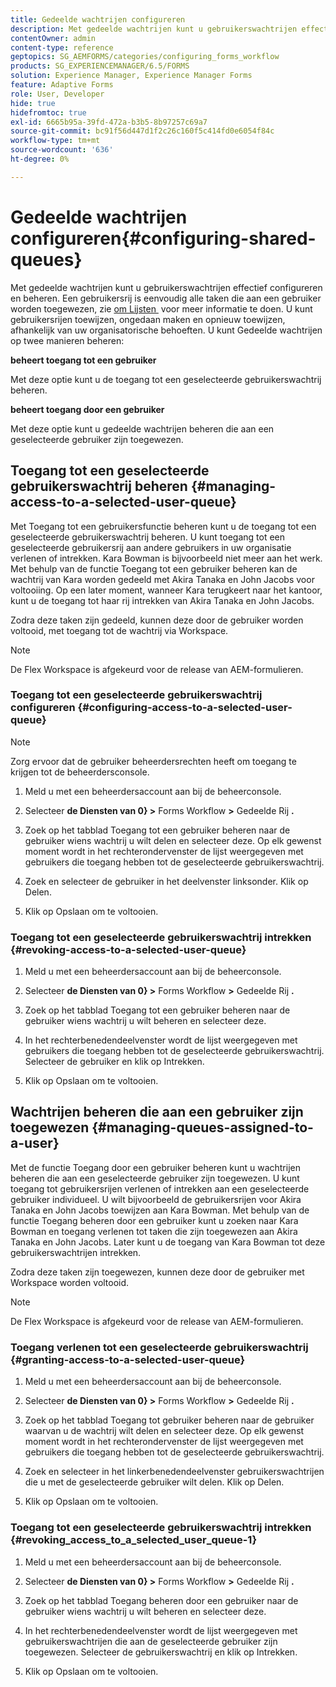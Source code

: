 ```yaml
---
title: Gedeelde wachtrijen configureren
description: Met gedeelde wachtrijen kunt u gebruikerswachtrijen effectief configureren en beheren. Leer hoe te om gedeelde rijen te vormen.
contentOwner: admin
content-type: reference
geptopics: SG_AEMFORMS/categories/configuring_forms_workflow
products: SG_EXPERIENCEMANAGER/6.5/FORMS
solution: Experience Manager, Experience Manager Forms
feature: Adaptive Forms
role: User, Developer
hide: true
hidefromtoc: true
exl-id: 6665b95a-39fd-472a-b3b5-8b97257c69a7
source-git-commit: bc91f56d447d1f2c26c160f5c414fd0e6054f84c
workflow-type: tm+mt
source-wordcount: '636'
ht-degree: 0%

---
```


# Gedeelde wachtrijen configureren{#configuring-shared-queues}

Met gedeelde wachtrijen kunt u gebruikerswachtrijen effectief configureren en beheren. Een gebruikersrij is eenvoudig alle taken die aan een gebruiker worden toegewezen, zie [&#x200B; om Lijsten &#x200B;](https://help.adobe.com/en_US/livecycle/11.0/WorkspaceHelp/WS92d06802c76abadb-2b6ab502126beb6ba2f-7ffc.2.html) voor meer informatie te doen. U kunt gebruikersrijen toewijzen, ongedaan maken en opnieuw toewijzen, afhankelijk van uw organisatorische behoeften. U kunt Gedeelde wachtrijen op twee manieren beheren:

**beheert toegang tot een gebruiker**

Met deze optie kunt u de toegang tot een geselecteerde gebruikerswachtrij beheren.

**beheert toegang door een gebruiker**

Met deze optie kunt u gedeelde wachtrijen beheren die aan een geselecteerde gebruiker zijn toegewezen.

## Toegang tot een geselecteerde gebruikerswachtrij beheren {#managing-access-to-a-selected-user-queue}

Met Toegang tot een gebruikersfunctie beheren kunt u de toegang tot een geselecteerde gebruikerswachtrij beheren. U kunt toegang tot een geselecteerde gebruikersrij aan andere gebruikers in uw organisatie verlenen of intrekken. Kara Bowman is bijvoorbeeld niet meer aan het werk. Met behulp van de functie Toegang tot een gebruiker beheren kan de wachtrij van Kara worden gedeeld met Akira Tanaka en John Jacobs voor voltooiing. Op een later moment, wanneer Kara terugkeert naar het kantoor, kunt u de toegang tot haar rij intrekken van Akira Tanaka en John Jacobs.

Zodra deze taken zijn gedeeld, kunnen deze door de gebruiker worden voltooid, met toegang tot de wachtrij via Workspace.

>[!NOTE]
>
>De Flex Workspace is afgekeurd voor de release van AEM-formulieren.

### Toegang tot een geselecteerde gebruikerswachtrij configureren {#configuring-access-to-a-selected-user-queue}

>[!NOTE]
> 
> Zorg ervoor dat de gebruiker beheerdersrechten heeft om toegang te krijgen tot de beheerdersconsole.

1. Meld u met een beheerdersaccount aan bij de beheerconsole.
1. Selecteer **de Diensten van 0&rbrace; >** Forms Workflow **>** Gedeelde Rij **.**

1. Zoek op het tabblad Toegang tot een gebruiker beheren naar de gebruiker wiens wachtrij u wilt delen en selecteer deze. Op elk gewenst moment wordt in het rechterondervenster de lijst weergegeven met gebruikers die toegang hebben tot de geselecteerde gebruikerswachtrij.
1. Zoek en selecteer de gebruiker in het deelvenster linksonder. Klik op Delen.
1. Klik op Opslaan om te voltooien.

### Toegang tot een geselecteerde gebruikerswachtrij intrekken {#revoking-access-to-a-selected-user-queue}

1. Meld u met een beheerdersaccount aan bij de beheerconsole.
1. Selecteer **de Diensten van 0&rbrace; >** Forms Workflow **>** Gedeelde Rij **.**

1. Zoek op het tabblad Toegang tot een gebruiker beheren naar de gebruiker wiens wachtrij u wilt beheren en selecteer deze.
1. In het rechterbenedendeelvenster wordt de lijst weergegeven met gebruikers die toegang hebben tot de geselecteerde gebruikerswachtrij. Selecteer de gebruiker en klik op Intrekken.
1. Klik op Opslaan om te voltooien.

## Wachtrijen beheren die aan een gebruiker zijn toegewezen {#managing-queues-assigned-to-a-user}

Met de functie Toegang door een gebruiker beheren kunt u wachtrijen beheren die aan een geselecteerde gebruiker zijn toegewezen. U kunt toegang tot gebruikersrijen verlenen of intrekken aan een geselecteerde gebruiker individueel. U wilt bijvoorbeeld de gebruikersrijen voor Akira Tanaka en John Jacobs toewijzen aan Kara Bowman. Met behulp van de functie Toegang beheren door een gebruiker kunt u zoeken naar Kara Bowman en toegang verlenen tot taken die zijn toegewezen aan Akira Tanaka en John Jacobs. Later kunt u de toegang van Kara Bowman tot deze gebruikerswachtrijen intrekken.

Zodra deze taken zijn toegewezen, kunnen deze door de gebruiker met Workspace worden voltooid.

>[!NOTE]
>
>De Flex Workspace is afgekeurd voor de release van AEM-formulieren.

### Toegang verlenen tot een geselecteerde gebruikerswachtrij {#granting-access-to-a-selected-user-queue}

1. Meld u met een beheerdersaccount aan bij de beheerconsole.
1. Selecteer **de Diensten van 0&rbrace; >** Forms Workflow **>** Gedeelde Rij **.**

1. Zoek op het tabblad Toegang tot gebruiker beheren naar de gebruiker waarvan u de wachtrij wilt delen en selecteer deze. Op elk gewenst moment wordt in het rechterondervenster de lijst weergegeven met gebruikers die toegang hebben tot de geselecteerde gebruikerswachtrij.
1. Zoek en selecteer in het linkerbenedendeelvenster gebruikerswachtrijen die u met de geselecteerde gebruiker wilt delen. Klik op Delen.
1. Klik op Opslaan om te voltooien.

### Toegang tot een geselecteerde gebruikerswachtrij intrekken {#revoking_access_to_a_selected_user_queue-1}

1. Meld u met een beheerdersaccount aan bij de beheerconsole.
1. Selecteer **de Diensten van 0&rbrace; >** Forms Workflow **>** Gedeelde Rij **.**

1. Zoek op het tabblad Toegang beheren door een gebruiker naar de gebruiker wiens wachtrij u wilt beheren en selecteer deze.
1. In het rechterbenedendeelvenster wordt de lijst weergegeven met gebruikerswachtrijen die aan de geselecteerde gebruiker zijn toegewezen. Selecteer de gebruikerswachtrij en klik op Intrekken.
1. Klik op Opslaan om te voltooien.
